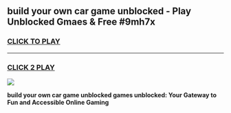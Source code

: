 
## build your own car game unblocked - Play Unblocked Gmaes & Free #9mh7x
<h3>
<a href="https://premium.freeplayer.one?title=build_your_own_car_game_unblocked&ref=03M">CLICK TO PLAY</a></h3>
<hr>

<h3>
<a href="https://premium.freeplayer.one?title=build_your_own_car_game_unblocked&ref=03M">CLICK 2 PLAY</a>
  
</h3>

<a href="https://premium.freeplayer.one?title=build_your_own_car_game_unblocked&ref=03M"><img src="https://clearcache.store/games.png"></a>


**build your own car game unblocked games unblocked: Your Gateway to Fun and Accessible Online Gaming**
